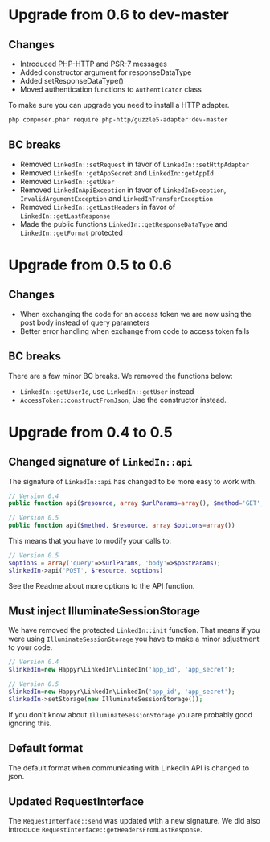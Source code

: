 # Upgrade from 0.6 to dev-master

## Changes

* Introduced PHP-HTTP and PSR-7 messages
* Added constructor argument for responseDataType
* Added setResponseDataType()
* Moved authentication functions to `Authenticator` class  

To make sure you can upgrade you need to install a HTTP adapter.

```bash
php composer.phar require php-http/guzzle5-adapter:dev-master
```

## BC breaks

* Removed `LinkedIn::setRequest` in favor of `LinkedIn::setHttpAdapter`
* Removed `LinkedIn::getAppSecret` and `LinkedIn::getAppId` 
* Removed `LinkedIn::getUser`
* Removed `LinkedInApiException` in favor of `LinkedInException`, `InvalidArgumentException` and `LinkedInTransferException` 
* Removed `LinkedIn::getLastHeaders` in favor of `LinkedIn::getLastResponse`
* Made the public functions `LinkedIn::getResponseDataType` and `LinkedIn::getFormat` protected

# Upgrade from 0.5 to 0.6

## Changes

* When exchanging the code for an access token we are now using the post body instead of query parameters
* Better error handling when exchange from code to access token fails

## BC breaks

There are a few minor BC breaks. We removed the functions below: 

* `LinkedIn::getUserId`, use `LinkedIn::getUser` instead
* `AccessToken::constructFromJson`, Use the constructor instead. 

# Upgrade from 0.4 to 0.5

## Changed signature of `LinkedIn::api`

The signature of `LinkedIn::api` has changed to be more easy to work with. 
```php
// Version 0.4
public function api($resource, array $urlParams=array(), $method='GET', $postParams=array())

// Version 0.5
public function api($method, $resource, array $options=array())
```

This means that you have to modify your calls to: 
```php
// Version 0.5
$options = array('query'=>$urlParams, 'body'=>$postParams);
$linkedIn->api('POST', $resource, $options)
```
See the Readme about more options to the API function. 

## Must inject IlluminateSessionStorage
We have removed the protected `LinkedIn::init` function. That means if you were using `IlluminateSessionStorage` you have
to make a minor adjustment to your code. 

```php
// Version 0.4
$linkedIn=new Happyr\LinkedIn\LinkedIn('app_id', 'app_secret');

// Version 0.5
$linkedIn=new Happyr\LinkedIn\LinkedIn('app_id', 'app_secret');
$linkedIn->setStorage(new IlluminateSessionStorage());
```

If you don't know about `IlluminateSessionStorage` you are probably good ignoring this. 

## Default format 

The default format when communicating with LinkedIn API is changed to  json. 

## Updated RequestInterface

The `RequestInterface::send` was updated with a new signature. We did also introduce `RequestInterface::getHeadersFromLastResponse`. 
